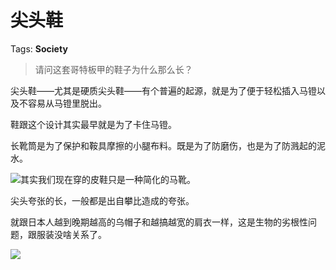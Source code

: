 # 尖头鞋

Tags: **Society**

> 请问这套哥特板甲的鞋子为什么那么长？



尖头鞋——尤其是硬质尖头鞋——有个普遍的起源，就是为了便于轻松插入马镫以及不容易从马镫里脱出。

鞋跟这个设计其实最早就是为了卡住马镫。

长靴筒是为了保护和鞍具摩擦的小腿布料。既是为了防磨伤，也是为了防溅起的泥水。

![](https://pic3.zhimg.com/50/v2-95cd6674f201117539e6d8da5a0c7412_720w.jpg?source=1940ef5c)其实我们现在穿的皮鞋只是一种简化的马靴。

尖头夸张的长，一般都是出自攀比造成的夸张。

就跟日本人越到晚期越高的乌帽子和越搞越宽的肩衣一样，这是生物的劣根性问题，跟服装没啥关系了。

![](https://pic1.zhimg.com/50/v2-d046b6ee76ac50a8d90503b443026c22_720w.jpg?source=1940ef5c)

